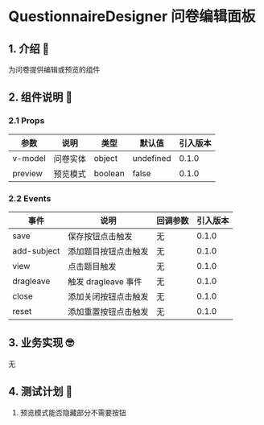 # QuestionnaireDesigner 问卷编辑面板

## 1. 介绍 🤔

为问卷提供编辑或预览的组件

## 2. 组件说明 🥳

### 2.1 Props

| 参数    | 说明     | 类型    | 默认值    | 引入版本 |
| ------- | -------- | ------- | --------- | -------- |
| v-model | 问卷实体 | object  | undefined | 0.1.0    |
| preview | 预览模式 | boolean | false     | 0.1.0    |

### 2.2 Events

| 事件        | 说明                 | 回调参数 | 引入版本 |
| ----------- | -------------------- | -------- | -------- |
| save        | 保存按钮点击触发     | 无       | 0.1.0    |
| add-subject | 添加题目按钮点击触发 | 无       | 0.1.0    |
| view        | 点击题目触发         | 无       | 0.1.0    |
| dragleave   | 触发 dragleave 事件  | 无       | 0.1.0    |
| close       | 添加关闭按钮点击触发 | 无       | 0.1.0    |
| reset       | 添加重置按钮点击触发 | 无       | 0.1.0    |

## 3. 业务实现 🤓

无

## 4. 测试计划 👻

1. 预览模式能否隐藏部分不需要按钮
